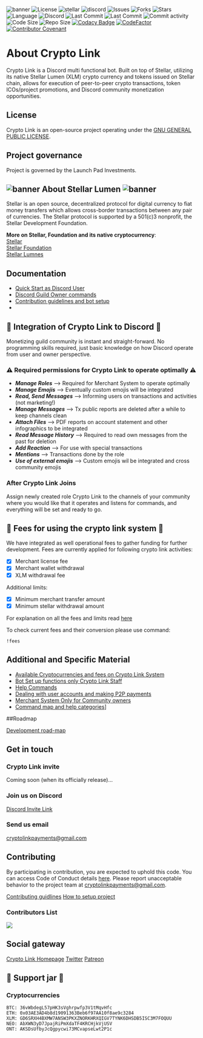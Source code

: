 ![banner](../img/twitterUpdate.png)
![License](https://img.shields.io/github/license/launch-pad-investments/crypto-link?style=plastic)
![stellar](https://img.shields.io/badge/Powered%20by-Stellar&%20Lumen-brightgreen?style=plastic) 
![discord](https://img.shields.io/badge/Platform-Discord-blue?style=plastic&?style=plastic)
![Issues](https://img.shields.io/github/issues/launch-pad-investments/crypto-link?style=plastic)
![Forks](https://img.shields.io/github/forks/launch-pad-investments/crypto-link?style=plastic)
![Stars](https://img.shields.io/github/stars/launch-pad-investments/crypto-link?style=plastic)
![Language](https://img.shields.io/badge/Python-v3.8-yellowgreen?style=plastic)
![Discord](https://img.shields.io/discord/756132394289070102?label=Discord&logo=discord&style=plastic)
![Last Commit](https://img.shields.io/github/last-commit/launch-pad-investments/crypto-link?logo=github&style=plastic)
![Last Commit](https://img.shields.io/github/contributors/launch-pad-investments/crypto-link?logo=Github&style=plastic)
![Commit activity](https://img.shields.io/github/commit-activity/m/launch-pad-investments/crypto-link?logo=github&style=plastic)
![Code Size](https://img.shields.io/github/languages/code-size/launch-pad-investments/crypto-link?logo=github&style=plastic)
![Repo Size](https://img.shields.io/github/repo-size/launch-pad-investments/crypto-link?logo=github&style=plastic)
[![Codacy Badge](https://app.codacy.com/project/badge/Grade/9fd3218417ba4c0db99701ce8aecfd13)](https://www.codacy.com/gh/launch-pad-investments/crypto-link/dashboard?utm_source=github.com&amp;utm_medium=referral&amp;utm_content=launch-pad-investments/crypto-link&amp;utm_campaign=Badge_Grade)
[![CodeFactor](https://www.codefactor.io/repository/github/launch-pad-investments/crypto-link/badge)](https://www.codefactor.io/repository/github/launch-pad-investments/crypto-link)
[![Contributor Covenant](https://img.shields.io/badge/Contributor%20Covenant-v2.0%20adopted-ff69b4.svg)](code_of_conduct.md)

# About Crypto Link
Crypto Link is a Discord multi functional bot. Built on top of Stellar, utilizing its native Stellar Lumen 
(XLM) crypto currency and tokens issued on Stellar chain, allows for execution of peer-to-peer crypto transactions, 
 token ICOs/project promotions, and Discord community monetization opportunities.

## License
Crypto Link is an open-source project operating under the [GNU GENERAL PUBLIC LICENSE](https://github.com/launch-pad-investments/crypto-link/blob/master/LICENSE).


## Project governance 
Project is governed by the Launch Pad Investments.

## ![banner](../img/emojiLumen.png) About Stellar Lumen ![banner](../img/emojiLumen.png) 

Stellar is an open source, decentralized protocol for digital currency to fiat money transfers which allows 
cross-border transactions between any pair of currencies. The Stellar protocol is supported by a 501(c)3 nonprofit, 
the Stellar Development Foundation.

__More on Stellar, Foundation and its native cryptocurrency__:<br />
[Stellar](https://www.stellar.org/) <br />
[Stellar Foundation](https://www.stellar.org/foundation) <br />
[Stellar Lumnes](https://www.stellar.org/lumens) <br />

## Documentation
- [Quick Start as Discord User](USERCOMMANDS.md)
- [Discord Guild Owner commands](GUILDOWNERS.md)
- [Contribution guidelines and bot setup](CONTRIBUTING.md)
- 

## :hammer: Integration of Crypto Link to Discord :hammer: 
Monetizing guild community is instant and straight-forward. No programming skills required, just basic knowledge on how
Discord operate from user and owner perspective. 

### :warning: Required permissions for Crypto Link to operate optimally :warning:

* ***Manage Roles*** --> Required for Merchant System to operate optimally
* ***Manage Emojis*** --> Eventually custom emojis will be integrated
* ***Read, Send Messages*** --> Informing users on transactions and activities (not marketing!)
* ***Manage Messages*** --> Tx public reports are deleted after a while to keep channels clean
* ***Attach Files*** --> PDF reports on account statement and other infographics to be integrated
* ***Read Message History*** --> Required to read own  messages from the past for deletion 
* ***Add Reaction*** --> For use with special transactions 
* ***Mentions*** --> Transactions done by the role 
* ***Use of external emojis*** --> Custom emojis wil be integrated and cross community emojis

### After Crypto Link Joins 
Assign newly created role Crypto Link to the channels of your community where you would like that it operates and 
listens for commands, and everything will be set and ready to go.


## :money_with_wings: Fees for using the crypto link system :money_with_wings:
We have integrated as well operational fees to gather funding for further development. Fees are currently applied
 for following crypto link activities:

- [X] Merchant license fee 
- [X] Merchant wallet withdrawal
- [X] XLM withdrawal fee

Additional limits:
- [X] Minimum merchant transfer amount
- [X] Minimum stellar withdrawal amount 

For explanation on all the fees and limits read [here](FEESANDLIMITS.md) 
 
 To check current fees and their conversion please use command:

```text
!fees
```


## Additional and Specific Material
- [Available Cryptocurrencies and fees on Crypto Link System](COINLIMITS.md)
- [Bot Set up functions only Crypto Link Staff](CLOFFCHAIN.md)
- [Help Commands](HELPCMDS.md)
- [Dealing with user accounts and making P2P payments](USERCOMMANDS.md)
- [Merchant System Only for Community owners](MERCHANTCOMMANDS.md)
- [Command map and help categories](COMMANDMAP.md)]


##Roadmap

[Development road-map](ROADMAP.md)

## Get in touch

### Crypto Link invite 
Coming soon (when its officially release)...

### Join us on Discord
[Discord Invite Link](https://discord.gg/ddvGTsb)

### Send us email
cryptolinkpayments@gmail.com

## Contributing 

By participating in contribution, you are expected to uphold this code. You can access Code of Conduct 
details [here](CODE_OF_CONDUCT.md). Please report unacceptable behavior to the project team 
at cryptolinkpayments@gmail.com. 

[Contributing guidlines](CONTRIBUTING.md)
[How to setup project](PROJECTSETUP.md)

### Contributors List
<a href="https://github.com/Launch-pad-investments/crypto-link/graphs/contributors">
  <img src="https://contributors-img.web.app/image?repo=Launch-pad-investments/crypto-link" />
</a>

## Social gateway
[Crypto Link Homepage](https://cryptolink.carrd.co/)
[Twitter](https://twitter.com/CryptoLink8)
[Patreon](https://www.patreon.com/CryptoLink)

## :pig2:  Support jar :pig2: 
### Cryptocurrencies
```text
BTC: 36vWbdegL57pHK3sVghrpwfp3V1tMqvHfc
ETH: 0x03AE3AD4b8d19091363Beb6f97AA10f8ae9c3284
XLM: GD6SRXH4BXMW7ANSW3PKXZNORKHRXQIGV7TYNK6DHSDB5ISC3M7FOQUU
NEO: AbXWN3yD7JpajRiPmXdaTF4KRCHjkVjUSV
ONT: AKSDsUfbyJcQgpycwi73MCvapseLwt2P1c
```

